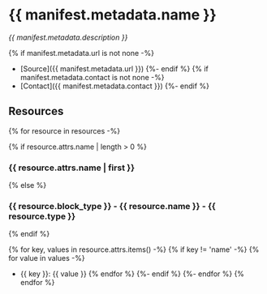 <!--
Copyright Elasticsearch B.V. and/or licensed to Elasticsearch B.V. under one
or more contributor license agreements. See the NOTICE file distributed with
this work for additional information regarding copyright
ownership. Elasticsearch B.V. licenses this file to you under
the Apache License, Version 2.0 (the "License"); you may
not use this file except in compliance with the License.
You may obtain a copy of the License at

	http://www.apache.org/licenses/LICENSE-2.0

Unless required by applicable law or agreed to in writing,
software distributed under the License is distributed on an
"AS IS" BASIS, WITHOUT WARRANTIES OR CONDITIONS OF ANY
KIND, either express or implied.  See the License for the
specific language governing permissions and limitations
under the License.
-->
# {{ manifest.metadata.name }}

*{{ manifest.metadata.description }}*

{% if manifest.metadata.url is not none -%}
* [Source]({{ manifest.metadata.url }})
{%- endif %}
{% if manifest.metadata.contact is not none -%}
* [Contact]({{ manifest.metadata.contact }})
{%- endif %}

## Resources

{% for resource in resources -%}

{% if resource.attrs.name | length > 0 %}
### {{ resource.attrs.name | first }}
{% else %}
### {{ resource.block_type }} - {{ resource.name }} - {{ resource.type }}
{% endif %}

{% for key, values in resource.attrs.items() -%}
{% if key != 'name' -%}
{% for value in values -%}
* {{ key }}: {{ value }}
{% endfor %}
{%- endif %}
{%- endfor %}
{% endfor %}
